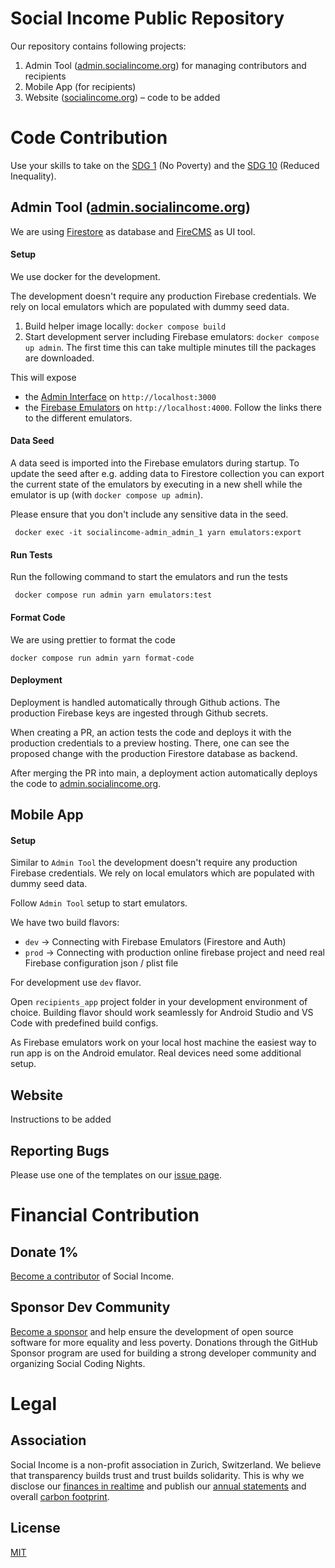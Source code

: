 # Social Income Public Repository

Our repository contains following projects:

1. Admin Tool ([admin.socialincome.org](https://admin.socialincome.org)) for managing contributors and recipients
2. Mobile App (for recipients)
3. Website ([socialincome.org](https://admin.socialincome.org)) – code to be added

# Code Contribution

Use your skills to take on the [SDG 1](https://sdgs.un.org/goals/goal1) (No Poverty) and
the [SDG 10](https://sdgs.un.org/goals/goal10) (Reduced Inequality).

## Admin Tool ([admin.socialincome.org](https://admin.socialincome.org))

We are using [Firestore](https://firebase.google.com/docs/firestore) as database and
[FireCMS](https://firecms.co/) as UI tool.

#### Setup

We use docker for the development.

The development doesn't require any production Firebase credentials.
We rely on local emulators which are populated with dummy seed data.

1. Build helper image locally: `docker compose build`
2. Start development server including Firebase emulators: `docker compose up admin`.
   The first time this can take multiple minutes till the packages are downloaded.

This will expose

- the [Admin Interface](http://localhost:3000) on `http://localhost:3000`
- the [Firebase Emulators](http://localhost:4000) on `http://localhost:4000`.
  Follow the links there to the different emulators.

#### Data Seed

A data seed is imported into the Firebase emulators during startup.
To update the seed after e.g. adding data to Firestore collection
you can export the current state of the emulators by executing in a new shell while the emulator is
up (with `docker compose up admin`).

Please ensure that you don't include any sensitive data in the seed.

```shell
 docker exec -it socialincome-admin_admin_1 yarn emulators:export
```

#### Run Tests

Run the following command to start the emulators and run the tests

```shell
 docker compose run admin yarn emulators:test
```

#### Format Code

We are using prettier to format the code

```shell
docker compose run admin yarn format-code
```

#### Deployment

Deployment is handled automatically through Github actions. The production Firebase keys are ingested through Github secrets.

When creating a PR, an action tests the code and deploys it with the production credentials to a preview hosting.
There, one can see the proposed change with the production Firestore database as backend.

After merging the PR into main, a deployment action automatically deploys the code to [admin.socialincome.org](https://admin.socialincome.org).

## Mobile App

#### Setup
Similar to `Admin Tool` the development doesn't require any production Firebase credentials.
We rely on local emulators which are populated with dummy seed data.

Follow  `Admin Tool` setup to start emulators.

We have two build flavors:
- `dev` -> Connecting with Firebase Emulators (Firestore and Auth)
- `prod` -> Connecting with production online firebase project and need real Firebase configuration json / plist file

For development use `dev` flavor.

Open `recipients_app` project folder in your development environment of choice. 
Building flavor should work seamlessly for Android Studio and VS Code with predefined build configs.

As Firebase emulators work on your local host machine the easiest way to run app is on the Android emulator. 
Real devices need some additional setup.

## Website

Instructions to be added

## Reporting Bugs

Please use one of the templates on our [issue page](https://github.com/socialincome-san/public/issues/new/choose).

# Financial Contribution

## Donate 1%

[Become a contributor](https://socialincome.org/get-involved) of Social Income.

## Sponsor Dev Community

[Become a sponsor](https://github.com/sponsors/san-socialincome) and help ensure the development of open source software for more equality and less poverty. Donations through the GitHub Sponsor program are used for building a strong developer community and organizing Social Coding Nights.

# Legal

## Association

Social Income is a non-profit association in Zurich, Switzerland. We believe that transparency builds trust and trust builds solidarity. This is why we disclose our [finances in realtime](https://socialincome.org/finances) and publish our [annual statements](https://socialincome.org/reporting) and overall [carbon footprint](https://socialincome.org/sustainability).

## License

[MIT](LICENSE)
